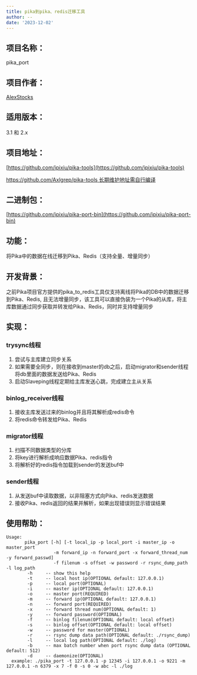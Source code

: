 ```yaml
---
title: pika到pika、redis迁移工具
author: --
date: '2023-12-02'
---
```

## 项目名称：

pika\_port

## 项目作者：

[AlexStocks](https://github.com/alexstocks)

## 适用版本：

3.1 和 2.x

## 项目地址：

[https://github.com/ipixiu/pika-tools](https://github.com/ipixiu/pika-tools)

[https://github.com/Axlgrep/pika-tools 长期维护地址需自行编译](https://github.com/Axlgrep/pika-tools)

## 二进制包：

[https://github.com/ipixiu/pika-port-bin](https://github.com/ipixiu/pika-port-bin)

## 功能：

将Pika中的数据在线迁移到Pika、Redis（支持全量、增量同步）

## 开发背景：

之前Pika项目官方提供的pika\_to\_redis工具仅支持离线将Pika的DB中的数据迁移到Pika、Redis, 且无法增量同步，该工具可以直接伪装为一个Pika的从库，将主库数据通过同步获取并转发给Pika、Redis，同时并支持增量同步

## 实现：

### trysync线程

1. 尝试与主库建立同步关系
2. 如果需要全同步，则在接收到master的db之后，启动migrator和sender线程将db里面的数据发送给Pika、Redis
3. 启动Slaveping线程定期给主库发送心跳，完成建立主从关系

### binlog_receiver线程

1. 接收主库发送过来的binlog并且将其解析成redis命令
2. 将redis命令转发给Pika、Redis

### migrator线程

1. 扫描不同数据类型的分库
2. 将key进行解析成响应数据Pika、redis指令
3. 将解析好的redis指令加载到sender的发送buf中

### sender线程

1. 从发送buf中读取数据，以非阻塞方式向Pika、redis发送数据
2. 接收Pika、redis返回的结果并解析，如果出现错误则显示错误结果

## 使用帮助：

```
Usage: 
       pika_port [-h] [-t local_ip -p local_port -i master_ip -o master_port
                  -m forward_ip -n forward_port -x forward_thread_num -y forward_passwd]
                  -f filenum -s offset -w password -r rsync_dump_path  -l log_path
        -h     -- show this help
        -t     -- local host ip(OPTIONAL default: 127.0.0.1)
        -p     -- local port(OPTIONAL)
        -i     -- master ip(OPTIONAL default: 127.0.0.1)
        -o     -- master port(REQUIRED)
        -m     -- forward ip(OPTIONAL default: 127.0.0.1)
        -n     -- forward port(REQUIRED)
        -x     -- forward thread num(OPTIONAL default: 1)
        -y     -- forward password(OPTIONAL)
        -f     -- binlog filenum(OPTIONAL default: local offset)
        -s     -- binlog offset(OPTIONAL default: local offset)
        -w     -- password for master(OPTIONAL)
        -r     -- rsync dump data path(OPTIONAL default: ./rsync_dump)
        -l     -- local log path(OPTIONAL default: ./log)
        -b     -- max batch number when port rsync dump data (OPTIONAL default: 512)
        -d     -- daemonize(OPTIONAL)
  example: ./pika_port -t 127.0.0.1 -p 12345 -i 127.0.0.1 -o 9221 -m 127.0.0.1 -n 6379 -x 7 -f 0 -s 0 -w abc -l ./log
```